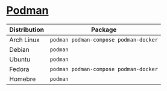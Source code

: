 # [Podman](https://github.com/containers/podman)

| Distribution | Package                               |
| ------------ | ------------------------------------- |
| Arch Linux   | `podman podman-compose podman-docker` |
| Debian       | `podman`                              |
| Ubuntu       | `podman`                              |
| Fedora       | `podman podman-compose podman-docker` |
| Homebre      | `podman`                              |
